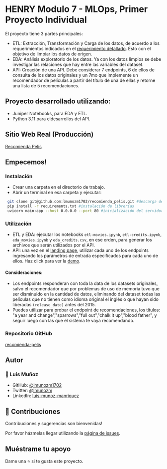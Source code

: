 # HENRY Modulo 7 - MLOps, Primer Proyecto Individual

El proyecto tiene 3 partes principales:

- ETL: Extracción, Transformación y Carga de los datos, de acuerdo a los requerimientos indicados en el [requerimiento detallado](https://github.com/soyHenry/fe-ct-pimlops2/blob/main/Readme.md). Esto con el objetivo de limpiar los datos de origen.
- EDA: Análisis exploratorio de los datos. Ya con los datos limpios se debe investigar las relaciones que hay entre las variables del dataset.
- API: Creación de una API. Debe considerar 7 endpoints, 6 de ellos de consulta de los datos originales y un 7mo que implemente un recomendador de películas a partir del título de una de ellas y retorne una lista de 5 recomendaciones.

## Proyecto desarrollado utilizando:

- Juniper Notebooks, para EDA y ETL.
- Python 3.11 para eldesarrollos del API.

## Sitio Web Real (Producción)

[Recomienda Pelis](https://recomienda-pelis.onrender.com/docs)

## Empecemos!

### Instalación

- Crear una carpeta en el directorio de trabajo.
- Abrir un terminal en esa carpeta y ejecutar:

```bash
 git clone git@github.com:lmunozm1702/recomienda_pelis.git #descarga del repositorio
 pip install -r requirements.txt #instalación de librerías
 uvicorn main:app --host 0.0.0.0 --port 80 #inicialización del servidor
```

### Utilización

- ETL y EDA: ejecutar los notebooks `etl-movies.ipynb`, `etl-credits.ipynb`, `eda_movies.ipynb` y `eda_credits.csv`, en ese orden, para generar los archivos que serán utilizados por el API.
- API: una vez en el [landing page](https://recomienda-pelis.onrender.com/docs), utilizar cada uno de los endpoints ingresando los parámetros de entrada especificados para cada uno de ellos. Haz click para ver la [demo]().

#### Consideraciones:

- Los endpoints responderan con toda la data de los datasets originales, salvo el recomendador que por problemas de uso de memoria tuvo que ser disminuido en la cantidad de datos, eliminando del dataset todas las películas que no tienen como idioma original el inglés o que hayan sido liberadas `(release_date)` antes del 2015.
- Puedes utilizar para probar el endpoint de recomendaciones, los títulos: "a year and change","sparrows","full out","chalk it up","blood father", y seguir luego con las que el sistema te vaya recomendando.

### Repositorio GitHub

[recomienda-pelis](https://github.com/lmunozm1702/recomienda_pelis)

## Autor

### 👤 Luis Muñoz

- GitHub: [@lmunozm1702](https://github.com/lmunozm1702)
- Twitter: [@lmunozm](https://twitter.com/lmunozm)
- LinkedIn: [luis-munoz-manriquez](https://www.linkedin.com/in/luis-munoz-manriquez)

## 🤝 Contribuciones

Contribuciones y sugerencias son bienvenidas!

Por favor házmelas llegar utilizando la [página de issues](../../issues/).

## Muéstrame tu apoyo

Dame una ⭐️ si te gusta este proyecto.
